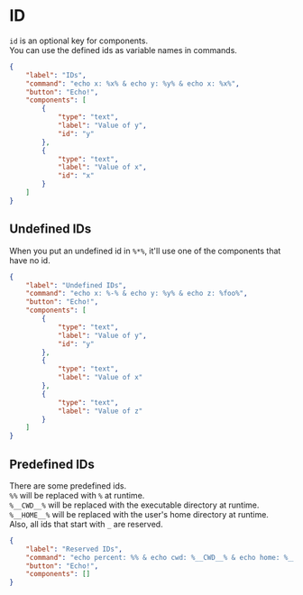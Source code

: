 # ID

`id` is an optional key for components.  
You can use the defined ids as variable names in commands.  

```json
{
    "label": "IDs",
    "command": "echo x: %x% & echo y: %y% & echo x: %x%",
    "button": "Echo!",
    "components": [
        {
            "type": "text",
            "label": "Value of y",
            "id": "y"
        },
        {
            "type": "text",
            "label": "Value of x",
            "id": "x"
        }
    ]
}
```

## Undefined IDs

When you put an undefined id in `%*%`, it'll use one of the components that have no id.

```json
{
    "label": "Undefined IDs",
    "command": "echo x: %-% & echo y: %y% & echo z: %foo%",
    "button": "Echo!",
    "components": [
        {
            "type": "text",
            "label": "Value of y",
            "id": "y"
        },
        {
            "type": "text",
            "label": "Value of x"
        },
        {
            "type": "text",
            "label": "Value of z"
        }
    ]
}
```

## Predefined IDs

There are some predefined ids.  
`%%` will be replaced with `%` at runtime.  
`%__CWD__%` will be replaced with the executable directory at runtime.  
`%__HOME__%` will be replaced with the user's home directory at runtime.  
Also, all ids that start with `_` are reserved.  

```json
{
    "label": "Reserved IDs",
    "command": "echo percent: %% & echo cwd: %__CWD__% & echo home: %__HOME__%",
    "button": "Echo!",
    "components": []
}
```
